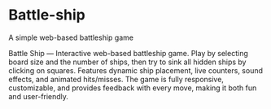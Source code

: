 # Battle-ship
A simple web-based battleship game

Battle Ship — Interactive web-based battleship game.
Play by selecting board size and the number of ships, then try to sink all hidden ships by clicking on squares. Features dynamic ship placement, live counters, sound effects, and animated hits/misses. The game is fully responsive, customizable, and provides feedback with every move, making it both fun and user-friendly.
